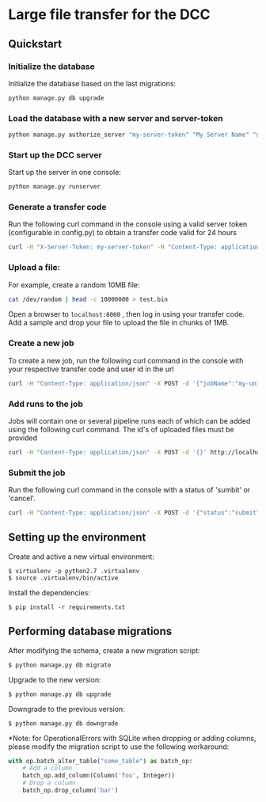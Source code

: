 # Large file transfer for the DCC


## Quickstart

### Initialize the database
Initialize the database based on the last migrations:
```sh
python manage.py db upgrade
```

### Load the database with a new server and server-token
```sh
python manage.py authorize_server "my-server-token" "My Server Name" "my-server-id"
```

### Start up the DCC server
Start up the server in one console:
```sh
python manage.py runserver
```

### Generate a transfer code
Run the following curl command in the console using a valid server token (configurable in config.py) to obtain a transfer code valid for 24 hours
```sh
curl -H "X-Server-Token: my-server-token" -H "Content-Type: application/json" -X POST -d '{"user":"your-user-id","name":"your-user-name","email":"your-user-email","duration":7}' http://localhost:8000/transfers/
```

### Upload a file:
For example, create a random 10MB file:
```sh
cat /dev/random | head -c 10000000 > test.bin
```

Open a browser to `localhost:8000` , then log in using your transfer code.
Add a sample and drop your file to upload the file in chunks of 1MB.


### Create a new job
To create a new job, run the following curl command in the console with your respective transfer code and user id in the url
```sh
curl -H "Content-Type: application/json" -X POST -d '{"jobName":"my-unique-job-name"}' http://localhost:8000/transfers/<transfer_code>/users/<user_id>/jobs
```

### Add runs to the job
Jobs will contain one or several pipeline runs each of which can be added using the following curl command. The id's of uploaded files must be provided
```sh
curl -H "Content-Type: application/json" -X POST -d '{}' http://localhost:8000/transfers/<transfer_code>/users/<user_id>/jobs/<job_name>/runs
```

### Submit the job
Run the following curl command in the console with a status of 'sumbit' or 'cancel'.
```sh
curl -H "Content-Type: application/json" -X POST -d '{"status":"submit"}' http://localhost:8000/transfers/<transfer_code>/users/<user_id>/jobs/<job_name>
```


## Setting up the environment

Create and active a new virtual environment:
```
$ virtualenv -p python2.7 .virtualenv
$ source .virtualenv/bin/active
```

Install the dependencies:
```
$ pip install -r requirements.txt
```


## Performing database migrations

After modifying the schema, create a new migration script:
```
$ python manage.py db migrate
```

Upgrade to the new version:
```
$ python manage.py db upgrade
```

Downgrade to the previous version:
```
$ python manage.py db downgrade
```

*Note: for OperationalErrors with SQLite when dropping or adding columns, please modify
the migration script to use the following workaround:
```python
with op.batch_alter_table("some_table") as batch_op:
    # Add a column
    batch_op.add_column(Column('foo', Integer))
    # Drop a column
    batch_op.drop_column('bar')
```
